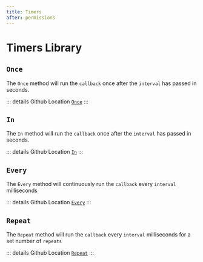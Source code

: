 ```yaml
---
title: Timers
after: permissions
---
```


<script setup>
    import GithubLink from '../../../components/GithubLink.vue'
</script>

<GithubLink 
    link="https://github.com/OxideMod/Oxide.CSharp/blob/develop/src/PluginTimers.cs" 
    topPosition="10px" 
    leftPosition="220px" 
/>

# Timers Library

## `Once`

The `Once` method will run the `callback` once after the `interval` has passed in seconds.

::: details Github Location 
[`Once`](https://github.com/OxideMod/Oxide.CSharp/blob/develop/src/PluginTimers.cs#L74)
:::

## `In`

The `In` method will run the `callback` once after the `interval` has passed in seconds.

::: details Github Location 
[`In`](https://github.com/OxideMod/Oxide.CSharp/blob/develop/src/PluginTimers.cs#L84)
:::

## `Every`

The `Every` method will continuously run the `callback` every `interval` milliseconds

::: details Github Location 
[`Every`](https://github.com/OxideMod/Oxide.CSharp/blob/develop/src/PluginTimers.cs#L94)
:::

## `Repeat`

The `Repeat` method will run the `callback` every `interval` milliseconds for a set number of `repeats`

::: details Github Location 
[`Repeat`](https://github.com/OxideMod/Oxide.CSharp/blob/develop/src/PluginTimers.cs#L105)
:::